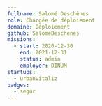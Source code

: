 ```yaml
---
fullname: Salomé Deschênes
role: Chargée de déploiement
domaine: Déploiement
github: SalomeDeschenes
missions:
  - start: 2020-12-30
    end: 2021-12-31
    status: admin
    employer: DINUM
startups:
  - urbanvitaliz
badges:
  - segur
---
```


